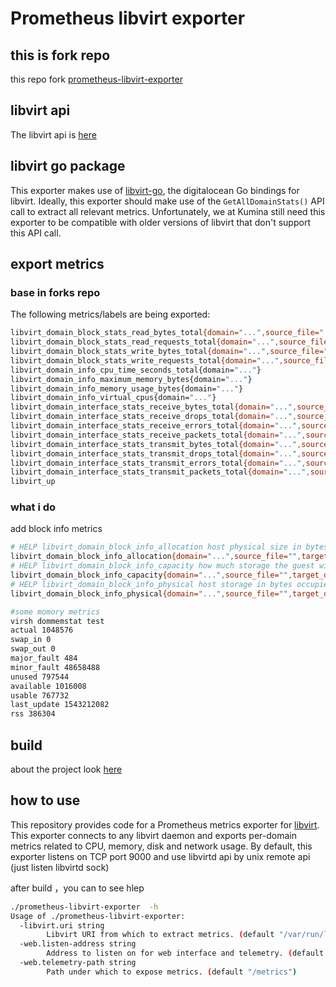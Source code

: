 # Prometheus libvirt exporter

## this is fork repo

this repo fork [prometheus-libvirt-exporter](https://github.com/zhangjianweibj/prometheus-libvirt-exporter)

## libvirt api

The libvirt api is [here](https://libvirt.org/html/)

## libvirt go package

This exporter makes use of
[libvirt-go](https://github.com/digitalocean/go-libvirt), the digitalocean Go
bindings for libvirt. Ideally, this exporter should make use of the
`GetAllDomainStats()` API call to extract all relevant metrics.
Unfortunately, we at Kumina still need this exporter to be compatible
with older versions of libvirt that don't support this API call.

## export metrics

### base in forks repo
The following metrics/labels are being exported:

```bash
libvirt_domain_block_stats_read_bytes_total{domain="...",source_file="...",target_device="..."}
libvirt_domain_block_stats_read_requests_total{domain="...",source_file="...",target_device="..."}
libvirt_domain_block_stats_write_bytes_total{domain="...",source_file="...",target_device="..."}
libvirt_domain_block_stats_write_requests_total{domain="...",source_file="...",target_device="..."}
libvirt_domain_info_cpu_time_seconds_total{domain="..."}
libvirt_domain_info_maximum_memory_bytes{domain="..."}
libvirt_domain_info_memory_usage_bytes{domain="..."}
libvirt_domain_info_virtual_cpus{domain="..."}
libvirt_domain_interface_stats_receive_bytes_total{domain="...",source_bridge="...",target_device="..."}
libvirt_domain_interface_stats_receive_drops_total{domain="...",source_bridge="...",target_device="..."}
libvirt_domain_interface_stats_receive_errors_total{domain="...",source_bridge="...",target_device="..."}
libvirt_domain_interface_stats_receive_packets_total{domain="...",source_bridge="...",target_device="..."}
libvirt_domain_interface_stats_transmit_bytes_total{domain="...",source_bridge="...",target_device="..."}
libvirt_domain_interface_stats_transmit_drops_total{domain="...",source_bridge="...",target_device="..."}
libvirt_domain_interface_stats_transmit_errors_total{domain="...",source_bridge="...",target_device="..."}
libvirt_domain_interface_stats_transmit_packets_total{domain="...",source_bridge="...",target_device="..."}
libvirt_up
```

### what i do

add block info metrics

```bash
# HELP libvirt_domain_block_info_allocation host physical size in bytes of the image container, in bytes.
libvirt_domain_block_info_allocation{domain="...",source_file="",target_device="..."} 
# HELP libvirt_domain_block_info_capacity how much storage the guest will see, in bytes.
libvirt_domain_block_info_capacity{domain="...",source_file="",target_device="..."} 
# HELP libvirt_domain_block_info_physical host storage in bytes occupied by the image, in bytes.
libvirt_domain_block_info_physical{domain="...",source_file="",target_device="..."} 

#some momory metrics
virsh dommemstat test
actual 1048576
swap_in 0
swap_out 0
major_fault 484
minor_fault 48658488
unused 797544
available 1016008
usable 767732
last_update 1543212082
rss 386304
```

## build

about the project look [here](https://www.li-rui.top/2018/11/21/monitor/%E5%BC%80%E5%8F%91libvirt_exporter%E7%9A%84go%E7%89%88%E6%9C%AC/)

## how to use

This repository provides code for a Prometheus metrics exporter
for [libvirt](https://libvirt.org/). This exporter connects to any
libvirt daemon and exports per-domain metrics related to CPU, memory,
disk and network usage. By default, this exporter listens on TCP port
9000 and use libvirtd api by unix remote api (just listen libvirtd sock)

after build ，you can to see hlep

```bash
./prometheus-libvirt-exporter  -h
Usage of ./prometheus-libvirt-exporter:
  -libvirt.uri string
        Libvirt URI from which to extract metrics. (default "/var/run/libvirt/libvirt-sock")
  -web.listen-address string
        Address to listen on for web interface and telemetry. (default ":9000")
  -web.telemetry-path string
        Path under which to expose metrics. (default "/metrics")

```
